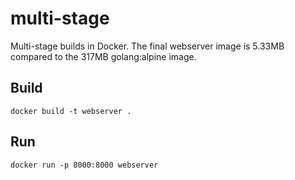 # multi-stage
Multi-stage builds in Docker. The final webserver image is 5.33MB compared to the 317MB golang:alpine image.

## Build
```
docker build -t webserver .
```

## Run
```
docker run -p 8000:8000 webserver
```
